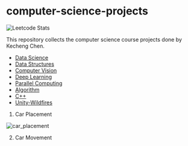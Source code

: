 # computer-science-projects
![Leetcode Stats](https://leetcard.jacoblin.cool/Kecheng-Chen?theme=unicorn)

This repository collects the computer science course projects done by Kecheng Chen.
* [Data Science](https://github.com/Kecheng-Chen/data-science)
* [Data Structures](https://github.com/Kecheng-Chen/data-structures)
* [Computer Vision](https://github.com/Kecheng-Chen/computer-vision)
* [Deep Learning](https://github.com/Kecheng-Chen/deep-learning)
* [Parallel Computing](https://github.com/Kecheng-Chen/final_project)
* [Algorithm](https://github.com/Kecheng-Chen/algorithm)
* [C++](https://github.com/Kecheng-Chen/SimCenterBootcamp2023)
* [Unity-Wildfires](https://www.youtube.com/watch?v=Hu5GZwlxnJ4)
1. Car Placement

![car_placement](https://github.com/Kecheng-Chen/computer-science-projects/assets/54642184/a1f14d05-1e57-4ef0-a6fb-50a9df569345)

2. Car Movement





